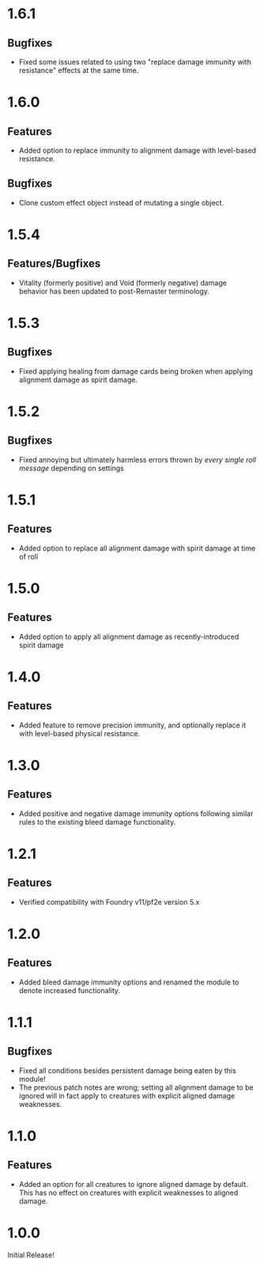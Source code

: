# 1.6.1

## Bugfixes
* Fixed some issues related to using two "replace damage immunity with resistance" effects at the same time.

# 1.6.0

## Features
* Added option to replace immunity to alignment damage with level-based resistance.

## Bugfixes
* Clone custom effect object instead of mutating a single object.

# 1.5.4

## Features/Bugfixes
* Vitality (formerly positive) and Void (formerly negative) damage behavior has been updated to post-Remaster terminology.

# 1.5.3

## Bugfixes
* Fixed applying healing from damage cards being broken when applying alignment damage as spirit damage.

# 1.5.2

## Bugfixes
* Fixed annoying but ultimately harmless errors thrown by _every single roll message_ depending on settings

# 1.5.1

## Features
* Added option to replace all alignment damage with spirit damage at time of roll

# 1.5.0

## Features
* Added option to apply all alignment damage as recently-introduced spirit damage

# 1.4.0

## Features
* Added feature to remove precision immunity, and optionally replace it with level-based physical resistance.

# 1.3.0

## Features
* Added positive and negative damage immunity options following similar rules to the existing bleed damage functionality.

# 1.2.1

## Features
* Verified compatibility with Foundry v11/pf2e version 5.x

# 1.2.0

## Features
* Added bleed damage immunity options and renamed the module to denote increased functionality.

# 1.1.1

## Bugfixes
* Fixed all conditions besides persistent damage being eaten by this module!
* The previous patch notes are wrong; setting all alignment damage to be ignored will in fact apply to creatures with explicit aligned damage weaknesses.

# 1.1.0

## Features
* Added an option for all creatures to ignore aligned damage by default. This has no effect on creatures with explicit weaknesses to aligned damage.

# 1.0.0

Initial Release!
